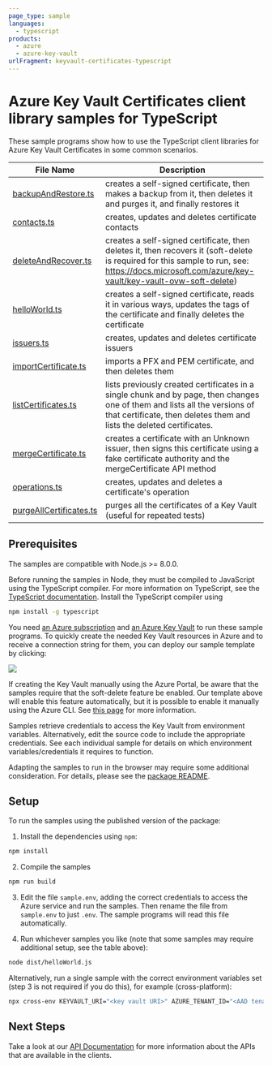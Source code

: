 ```yaml
---
page_type: sample
languages:
  - typescript
products:
  - azure
  - azure-key-vault
urlFragment: keyvault-certificates-typescript
---
```


# Azure Key Vault Certificates client library samples for TypeScript

These sample programs show how to use the TypeScript client libraries for Azure Key Vault Certificates in some common scenarios.

| **File Name**                                   | **Description**                                                                                                                                                                                     |
| ----------------------------------------------- | --------------------------------------------------------------------------------------------------------------------------------------------------------------------------------------------------- |
| [backupAndRestore.ts][backupandrestore]         | creates a self-signed certificate, then makes a backup from it, then deletes it and purges it, and finally restores it                                                                              |
| [contacts.ts][contacts]                         | creates, updates and deletes certificate contacts                                                                                                                                                   |
| [deleteAndRecover.ts][deleteandrecover]         | creates a self-signed certificate, then deletes it, then recovers it (soft-delete is required for this sample to run, see: https://docs.microsoft.com/azure/key-vault/key-vault-ovw-soft-delete)    |
| [helloWorld.ts][helloworld]                     | creates a self-signed certificate, reads it in various ways, updates the tags of the certificate and finally deletes the certificate                                                                |
| [issuers.ts][issuers]                           | creates, updates and deletes certificate issuers                                                                                                                                                    |
| [importCertificate.ts][importcertificate]       | imports a PFX and PEM certificate, and then deletes them                                                                                                                                            |
| [listCertificates.ts][listcertificates]         | lists previously created certificates in a single chunk and by page, then changes one of them and lists all the versions of that certificate, then deletes them and lists the deleted certificates. |
| [mergeCertificate.ts][mergecertificate]         | creates a certificate with an Unknown issuer, then signs this certificate using a fake certificate authority and the mergeCertificate API method                                                    |
| [operations.ts][operations]                     | creates, updates and deletes a certificate's operation                                                                                                                                              |
| [purgeAllCertificates.ts][purgeallcertificates] | purges all the certificates of a Key Vault (useful for repeated tests)                                                                                                                              |

## Prerequisites

The samples are compatible with Node.js >= 8.0.0.

Before running the samples in Node, they must be compiled to JavaScript using the TypeScript compiler. For more information on TypeScript, see the [TypeScript documentation][typescript]. Install the TypeScript compiler using

```bash
npm install -g typescript
```

You need [an Azure subscription][freesub] and [an Azure Key Vault][azkeyvault] to run these sample programs. To quickly create the needed Key Vault resources in Azure and to receive a connection string for them, you can deploy our sample template by clicking:

[![](http://azuredeploy.net/deploybutton.png)](https://portal.azure.com/#create/Microsoft.Template/uri/https%3A%2F%2Fraw.githubusercontent.com%2FAzure%2Fazure-sdk-for-js%2Fmaster%2Fsdk%2Fkeyvault%2Ftest-resources.json)

If creating the Key Vault manually using the Azure Portal, be aware that the samples require that the soft-delete feature be enabled. Our template above will enable this feature automatically, but it is possible to enable it manually using the Azure CLI. See [this page][kvsoftdelete] for more information.

Samples retrieve credentials to access the Key Vault from environment variables. Alternatively, edit the source code to include the appropriate credentials. See each individual sample for details on which environment variables/credentials it requires to function.

Adapting the samples to run in the browser may require some additional consideration. For details, please see the [package README][package].

## Setup

To run the samples using the published version of the package:

1. Install the dependencies using `npm`:

```bash
npm install
```

2. Compile the samples

```bash
npm run build
```

3. Edit the file `sample.env`, adding the correct credentials to access the Azure service and run the samples. Then rename the file from `sample.env` to just `.env`. The sample programs will read this file automatically.

4. Run whichever samples you like (note that some samples may require additional setup, see the table above):

```bash
node dist/helloWorld.js
```

Alternatively, run a single sample with the correct environment variables set (step 3 is not required if you do this), for example (cross-platform):

```bash
npx cross-env KEYVAULT_URI="<key vault URI>" AZURE_TENANT_ID="<AAD tenant id>" AZURE_CLIENT_ID="<AAD client id>" AZURE_CLIENT_SECRET="<AAD client secret>" node dist/helloWorld.js
```

## Next Steps

Take a look at our [API Documentation][apiref] for more information about the APIs that are available in the clients.

[backupandrestore]: https://github.com/Azure/azure-sdk-for-js/blob/master/sdk/keyvault/keyvault-certificates/samples/typescript/src/backupAndRestore.ts
[contacts]: https://github.com/Azure/azure-sdk-for-js/blob/master/sdk/keyvault/keyvault-certificates/samples/typescript/src/contacts.ts
[deleteandrecover]: https://github.com/Azure/azure-sdk-for-js/blob/master/sdk/keyvault/keyvault-certificates/samples/typescript/src/deleteAndRecover.ts
[helloworld]: https://github.com/Azure/azure-sdk-for-js/blob/master/sdk/keyvault/keyvault-certificates/samples/typescript/src/helloWorld.ts
[importcertificate]: https://github.com/Azure/azure-sdk-for-js/blob/master/sdk/keyvault/keyvault-certificates/samples/typescript/importCertificate.ts
[issuers]: https://github.com/Azure/azure-sdk-for-js/blob/master/sdk/keyvault/keyvault-certificates/samples/typescript/src/issuers.ts
[listcertificates]: https://github.com/Azure/azure-sdk-for-js/blob/master/sdk/keyvault/keyvault-certificates/samples/typescript/src/listCertificates.ts
[mergecertificate]: https://github.com/Azure/azure-sdk-for-js/blob/master/sdk/keyvault/keyvault-certificates/samples/typescript/src/mergeCertificate.ts
[operations]: https://github.com/Azure/azure-sdk-for-js/blob/master/sdk/keyvault/keyvault-certificates/samples/typescript/src/operations.ts
[purgeallcertificates]: https://github.com/Azure/azure-sdk-for-js/blob/master/sdk/keyvault/keyvault-certificates/samples/typescript/src/purgeAllCertificates.ts
[apiref]: https://docs.microsoft.com/javascript/api/@azure/keyvault-certificates
[azkeyvault]: https://docs.microsoft.com/azure/key-vault/quick-create-portal
[kvsoftdelete]: https://docs.microsoft.com/azure/key-vault/key-vault-soft-delete-cli
[freesub]: https://azure.microsoft.com/free/
[package]: https://github.com/Azure/azure-sdk-for-js/blob/master/sdk/keyvault/keyvault-certificates/README.md
[typescript]: https://www.typescriptlang.org/docs/home.html
